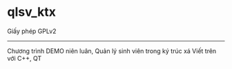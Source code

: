 qlsv_ktx
========
Giấy phép GPLv2
********************
Chương trình DEMO niên luân, Quản lý sinh viên trong ký trúc xá
Viết trên với C++, QT
